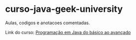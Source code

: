 # curso-java-geek-university
Aulas, codigos e anotacoes comentadas.

Link do curso: [Programação em Java do básico ao avançado](https://www.udemy.com/share/101zgc3@VEwxK99H1RslEhPgz6oohf_XeJ8WRr2i1CxntiF3xK7anG1bI8ubGp17K-A32A5qZw==/)
